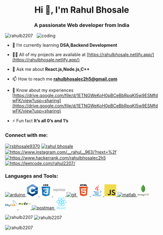 <h1 align="center">Hi 👋, I'm Rahul Bhosale</h1>
<h3 align="center">A passionate Web developer from India</h3>
<img align="right" alt="coding" width="400" style="width:'800px'" src="https://media2.giphy.com/media/qgQUggAC3Pfv687qPC/200.webp?cid=ecf05e474ind8vxyonot3b8afb1yes0do4r033b25hax1kp6&ep=v1_gifs_search&rid=200.webp&ct=g" />
<p align="left"> <img src="https://komarev.com/ghpvc/?username=rahulb2207&label=Profile%20views&color=0e75b6&style=flat" alt="rahulb2207" /> </p>

- 🌱 I’m currently learning **DSA,Backend Development**

- 👨‍💻 All of my projects are available at [https://rahulbhosale.netlify.app/](https://rahulbhosale.netlify.app/)

- 💬 Ask me about **React.js,Node.js,C++**

- 📫 How to reach me **rahulbhosalec2h5@gmail.com**

- 📄 Know about my experiences [https://drive.google.com/file/d/1ETNGWeKoH0pBCeBbRpqKl5w9ESMfdwFK/view?usp=sharing](https://drive.google.com/file/d/1ETNGWeKoH0pBCeBbRpqKl5w9ESMfdwFK/view?usp=sharing)

- ⚡ Fun fact **It’s all 0’s and 1’s**

<h3 align="left">Connect with me:</h3>
<p align="left">
<a href="https://twitter.com/rsbhosale9370" target="blank"><img align="center" src="https://raw.githubusercontent.com/rahuldkjain/github-profile-readme-generator/master/src/images/icons/Social/twitter.svg" alt="rsbhosale9370" height="30" width="40" /></a>
<a href="https://linkedin.com/in/rahul bhosale" target="blank"><img align="center" src="https://raw.githubusercontent.com/rahuldkjain/github-profile-readme-generator/master/src/images/icons/Social/linked-in-alt.svg" alt="rahul bhosale" height="30" width="40" /></a>
<a href="https://instagram.com/https://www.instagram.com/__rahul__963/?next=%2f" target="blank"><img align="center" src="https://raw.githubusercontent.com/rahuldkjain/github-profile-readme-generator/master/src/images/icons/Social/instagram.svg" alt="https://www.instagram.com/__rahul__963/?next=%2f" height="30" width="40" /></a>
<a href="https://www.hackerrank.com/https://www.hackerrank.com/rahulbhosalec2h5" target="blank"><img align="center" src="https://raw.githubusercontent.com/rahuldkjain/github-profile-readme-generator/master/src/images/icons/Social/hackerrank.svg" alt="https://www.hackerrank.com/rahulbhosalec2h5" height="30" width="40" /></a>
<a href="https://www.leetcode.com/https://leetcode.com/rahul2207/" target="blank"><img align="center" src="https://raw.githubusercontent.com/rahuldkjain/github-profile-readme-generator/master/src/images/icons/Social/leet-code.svg" alt="https://leetcode.com/rahul2207/" height="30" width="40" /></a>
</p>

<h3 align="left">Languages and Tools:</h3>
<p align="left"> <a href="https://www.arduino.cc/" target="_blank" rel="noreferrer"> <img src="https://cdn.worldvectorlogo.com/logos/arduino-1.svg" alt="arduino" width="40" height="40"/> </a> <a href="https://www.w3schools.com/cpp/" target="_blank" rel="noreferrer"> <img src="https://raw.githubusercontent.com/devicons/devicon/master/icons/cplusplus/cplusplus-original.svg" alt="cplusplus" width="40" height="40"/> </a> <a href="https://www.w3schools.com/css/" target="_blank" rel="noreferrer"> <img src="https://raw.githubusercontent.com/devicons/devicon/master/icons/css3/css3-original-wordmark.svg" alt="css3" width="40" height="40"/> </a> <a href="https://expressjs.com" target="_blank" rel="noreferrer"> <img src="https://raw.githubusercontent.com/devicons/devicon/master/icons/express/express-original-wordmark.svg" alt="express" width="40" height="40"/> </a> <a href="https://git-scm.com/" target="_blank" rel="noreferrer"> <img src="https://www.vectorlogo.zone/logos/git-scm/git-scm-icon.svg" alt="git" width="40" height="40"/> </a> <a href="https://www.w3.org/html/" target="_blank" rel="noreferrer"> <img src="https://raw.githubusercontent.com/devicons/devicon/master/icons/html5/html5-original-wordmark.svg" alt="html5" width="40" height="40"/> </a> <a href="https://www.java.com" target="_blank" rel="noreferrer"> <img src="https://raw.githubusercontent.com/devicons/devicon/master/icons/java/java-original.svg" alt="java" width="40" height="40"/> </a> <a href="https://developer.mozilla.org/en-US/docs/Web/JavaScript" target="_blank" rel="noreferrer"> <img src="https://raw.githubusercontent.com/devicons/devicon/master/icons/javascript/javascript-original.svg" alt="javascript" width="40" height="40"/> </a> <a href="https://www.mathworks.com/" target="_blank" rel="noreferrer"> <img src="https://upload.wikimedia.org/wikipedia/commons/2/21/Matlab_Logo.png" alt="matlab" width="40" height="40"/> </a> <a href="https://www.mongodb.com/" target="_blank" rel="noreferrer"> <img src="https://raw.githubusercontent.com/devicons/devicon/master/icons/mongodb/mongodb-original-wordmark.svg" alt="mongodb" width="40" height="40"/> </a> <a href="https://www.mysql.com/" target="_blank" rel="noreferrer"> <img src="https://raw.githubusercontent.com/devicons/devicon/master/icons/mysql/mysql-original-wordmark.svg" alt="mysql" width="40" height="40"/> </a> <a href="https://nodejs.org" target="_blank" rel="noreferrer"> <img src="https://raw.githubusercontent.com/devicons/devicon/master/icons/nodejs/nodejs-original-wordmark.svg" alt="nodejs" width="40" height="40"/> </a> <a href="https://postman.com" target="_blank" rel="noreferrer"> <img src="https://www.vectorlogo.zone/logos/getpostman/getpostman-icon.svg" alt="postman" width="40" height="40"/> </a> <a href="https://reactjs.org/" target="_blank" rel="noreferrer"> <img src="https://raw.githubusercontent.com/devicons/devicon/master/icons/react/react-original-wordmark.svg" alt="react" width="40" height="40"/> </a> </p>

<p><img align="left" src="https://github-readme-stats.vercel.app/api/top-langs?username=rahulb2207&show_icons=true&locale=en&layout=compact" alt="rahulb2207" /></p>

<p>&nbsp;<img align="center" src="https://github-readme-stats.vercel.app/api?username=rahulb2207&show_icons=true&locale=en" alt="rahulb2207" /></p>

<p><img align="center" src="https://github-readme-streak-stats.herokuapp.com/?user=rahulb2207&" alt="rahulb2207" /></p>
